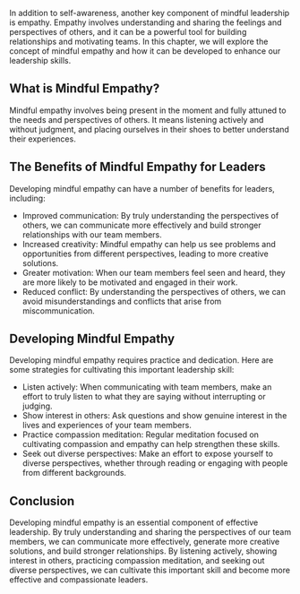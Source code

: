 
In addition to self-awareness, another key component of mindful leadership is empathy. Empathy involves understanding and sharing the feelings and perspectives of others, and it can be a powerful tool for building relationships and motivating teams. In this chapter, we will explore the concept of mindful empathy and how it can be developed to enhance our leadership skills.

What is Mindful Empathy?
------------------------

Mindful empathy involves being present in the moment and fully attuned to the needs and perspectives of others. It means listening actively and without judgment, and placing ourselves in their shoes to better understand their experiences.

The Benefits of Mindful Empathy for Leaders
-------------------------------------------

Developing mindful empathy can have a number of benefits for leaders, including:

* Improved communication: By truly understanding the perspectives of others, we can communicate more effectively and build stronger relationships with our team members.
* Increased creativity: Mindful empathy can help us see problems and opportunities from different perspectives, leading to more creative solutions.
* Greater motivation: When our team members feel seen and heard, they are more likely to be motivated and engaged in their work.
* Reduced conflict: By understanding the perspectives of others, we can avoid misunderstandings and conflicts that arise from miscommunication.

Developing Mindful Empathy
--------------------------

Developing mindful empathy requires practice and dedication. Here are some strategies for cultivating this important leadership skill:

* Listen actively: When communicating with team members, make an effort to truly listen to what they are saying without interrupting or judging.
* Show interest in others: Ask questions and show genuine interest in the lives and experiences of your team members.
* Practice compassion meditation: Regular meditation focused on cultivating compassion and empathy can help strengthen these skills.
* Seek out diverse perspectives: Make an effort to expose yourself to diverse perspectives, whether through reading or engaging with people from different backgrounds.

Conclusion
----------

Developing mindful empathy is an essential component of effective leadership. By truly understanding and sharing the perspectives of our team members, we can communicate more effectively, generate more creative solutions, and build stronger relationships. By listening actively, showing interest in others, practicing compassion meditation, and seeking out diverse perspectives, we can cultivate this important skill and become more effective and compassionate leaders.
